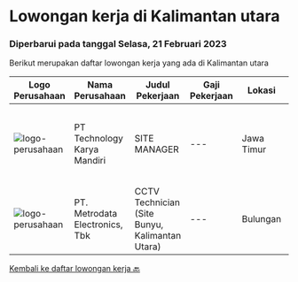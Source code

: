 
  # Lowongan kerja di Kalimantan utara

  ### Diperbarui pada tanggal Selasa, 21 Februari 2023

  Berikut merupakan daftar lowongan kerja yang ada di Kalimantan utara

  |Logo Perusahaan | Nama Perusahaan | Judul Pekerjaan | Gaji Pekerjaan | Lokasi | Deskripsi | Tanggal diunggah | Pranala |
  | -------------- | --------------- | --------------- | --------- | --------- | -------------- | ------- | ----------- |
  |![logo-perusahaan](https://image-service-cdn.seek.com.au/298db24b0edf055238688676514e023ea85e2237/ee4dce1061f3f616224767ad58cb2fc751b8d2dc)|PT Technology Karya Mandiri|SITE MANAGER|---|Jawa Timur|SITE MANAGERPROJECT TELEKOMUNIKASI Persyaratan Khusus:  Pendidikan minimal SMU / SMK sederajat. Diutamakan memiliki pengalaman dalam pekerjaan proyek...|Selasa, 14 Februari 2023|https://www.jobstreet.co.id/id/job/site-manager-4225258?token=0~101073dd-d99d-456a-b93e-779d75153c3d&sectionRank=1&jobId=jobstreet-id-job-4225258|
|![logo-perusahaan](https://image-service-cdn.seek.com.au/0d75518309b56a3cff39daa569b0ba02cc7a22f2/ee4dce1061f3f616224767ad58cb2fc751b8d2dc)|PT. Metrodata Electronics, Tbk|CCTV Technician (Site Bunyu, Kalimantan Utara)|---|Bulungan|KUALIFIKASI PERSONIL CCTV Technician Pendidikan minimal D3 Pengalaman minimal 5 tahun Memiliki Sertifikasi bekerja di Ketinggian Maksimal usia 50...|Kamis, 09 Februari 2023|https://www.jobstreet.co.id/id/job/cctv-technician-site-bunyu-kalimantan-utara-4196930?token=0~101073dd-d99d-456a-b93e-779d75153c3d&sectionRank=2&jobId=jobstreet-id-job-4196930|


  [Kembali ke daftar lowongan kerja 🔙](../README.md#daftar-lowongan-kerja)
  